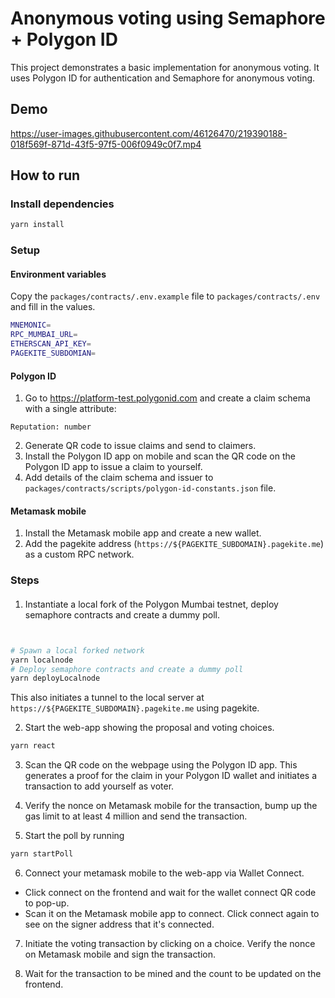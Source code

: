 # Anonymous voting using Semaphore + Polygon ID

This project demonstrates a basic implementation for anonymous voting. It uses Polygon ID for authentication and Semaphore for anonymous voting.

## Demo

https://user-images.githubusercontent.com/46126470/219390188-018f569f-871d-43f5-97f5-006f0949c0f7.mp4

## How to run

### Install dependencies

```bash
yarn install
```

### Setup

#### Environment variables

Copy the `packages/contracts/.env.example` file to `packages/contracts/.env` and fill in the values.

```bash
MNEMONIC=
RPC_MUMBAI_URL=
ETHERSCAN_API_KEY=
PAGEKITE_SUBDOMIAN=
```

#### Polygon ID

1. Go to https://platform-test.polygonid.com and create a claim schema with a single attribute:
```
Reputation: number
```
2. Generate QR code to issue claims and send to claimers.
3. Install the Polygon ID app on mobile and scan the QR code on the Polygon ID app to issue a claim to yourself.
4. Add details of the claim schema and issuer to `packages/contracts/scripts/polygon-id-constants.json` file.

#### Metamask mobile

1. Install the Metamask mobile app and create a new wallet.
2. Add the pagekite address (`https://${PAGEKITE_SUBDOMAIN}.pagekite.me`) as a custom RPC network.

### Steps

#### 

1. Instantiate a local fork of the Polygon Mumbai testnet, deploy semaphore contracts and create a dummy poll. 

```bash


# Spawn a local forked network
yarn localnode
# Deploy semaphore contracts and create a dummy poll
yarn deployLocalnode
```
This also initiates a tunnel to the local server at `https://${PAGEKITE_SUBDOMAIN}.pagekite.me` using pagekite.

2. Start the web-app showing the proposal and voting choices.

```bash
yarn react
```

3. Scan the QR code on the webpage using the Polygon ID app. This generates a proof for the claim in your Polygon ID wallet and initiates a transaction to add yourself as voter.

4. Verify the nonce on Metamask mobile for the transaction, bump up the gas limit to at least 4 million and send the transaction.

5. Start the poll by running

```bash
yarn startPoll
```

6. Connect your metamask mobile to the web-app via Wallet Connect. 
  - Click connect on the frontend and wait for the wallet connect QR code to pop-up.
  - Scan it on the Metamask mobile app to connect. Click connect again to see on the signer address that it's connected.

7. Initiate the voting transaction by clicking on a choice. Verify the nonce on Metamask mobile and sign the transaction.

8. Wait for the transaction to be mined and the count to be updated on the frontend.
